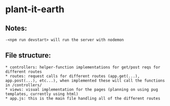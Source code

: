 # plant-it-earth

## Notes: 
    -<npm run devstart> will run the server with nodemon 
    
## File structure:
    * controllers: helper-function implementations for get/post reqs for different routes
    * routes: request calls for different routes (app.get(...), app.post(...), etc...), when implemented these will call the functions in /controllers/
    * views: visual implementation for the pages (planning on using pug templates, currently using html)
    * app.js: this is the main file handling all of the different routes

